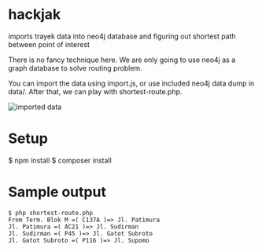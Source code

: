 hackjak
=======

imports trayek data into neo4j database and figuring out shortest path between point of interest

There is no fancy technique here. We are only going to use neo4j as a graph database to solve routing problem.

You can import the data using import.js, or use included neo4j data dump in data/. After that, we can play with shortest-route.php.

![imported data](https://api.monosnap.com/image/download?id=bGXREGXHmsTDJ48n3wxXiHl5xdM15A)

Setup
====
$ npm install
$ composer install

Sample output
====
````
$ php shortest-route.php
From Term. Blok M =( C137A )=> Jl. Patimura
Jl. Patimura =( AC21 )=> Jl. Sudirman
Jl. Sudirman =( P45 )=> Jl. Gatot Subroto
Jl. Gatot Subroto =( P116 )=> Jl. Supomo
````
